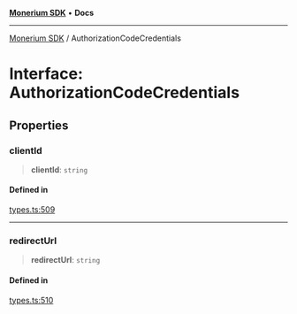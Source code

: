 [**Monerium SDK**](../README.md) • **Docs**

---

[Monerium SDK](../README.md) / AuthorizationCodeCredentials

# Interface: AuthorizationCodeCredentials

## Properties

### clientId

> **clientId**: `string`

#### Defined in

[types.ts:509](https://github.com/monerium/js-monorepo/blob/b10be252d44a0e68c58bc7ef6fab8947911e4a7a/packages/sdk/src/types.ts#L509)

---

### redirectUrl

> **redirectUrl**: `string`

#### Defined in

[types.ts:510](https://github.com/monerium/js-monorepo/blob/b10be252d44a0e68c58bc7ef6fab8947911e4a7a/packages/sdk/src/types.ts#L510)

